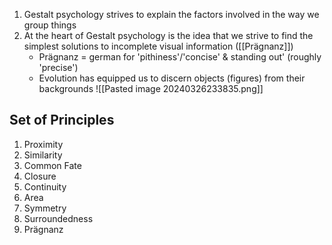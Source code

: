 1. Gestalt psychology strives to explain the factors involved in the way we group things
2. At the heart of Gestalt psychology is the idea that we strive to find the simplest solutions to incomplete visual information ([[Prägnanz]])
	- Prägnanz = german for 'pithiness'/'concise' & standing out' (roughly 'precise')
	- Evolution has equipped us to discern objects (figures) from their backgrounds
	![[Pasted image 20240326233835.png]]

## Set of Principles
1. Proximity
2. Similarity
3. Common Fate
4. Closure
5. Continuity
6. Area
7. Symmetry
8. Surroundedness
9. Prägnanz